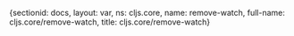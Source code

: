 {sectionid: docs, layout: var, ns: cljs.core, name: remove-watch, full-name: cljs.core/remove-watch,
  title: cljs.core/remove-watch}
